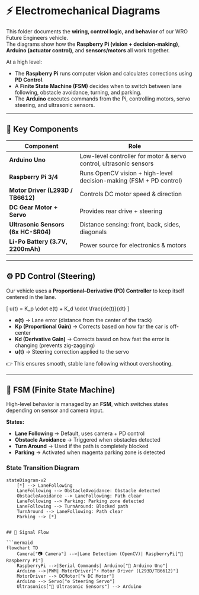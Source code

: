# ⚡ Electromechanical Diagrams

This folder documents the **wiring, control logic, and behavior** of our WRO Future Engineers vehicle.  
The diagrams show how the **Raspberry Pi (vision + decision-making)**, **Arduino (actuator control)**, and **sensors/motors** all work together.  

At a high level:
- The **Raspberry Pi** runs computer vision and calculates corrections using **PD Control**.  
- A **Finite State Machine (FSM)** decides when to switch between lane following, obstacle avoidance, turning, and parking.  
- The **Arduino** executes commands from the Pi, controlling motors, servo steering, and ultrasonic sensors.  

---

## 🔑 Key Components

| Component                        | Role                                                                 |
|----------------------------------|----------------------------------------------------------------------|
| **Arduino Uno**                  | Low-level controller for motor & servo control, ultrasonic sensors   |
| **Raspberry Pi 3/4**             | Runs OpenCV vision + high-level decision-making (FSM + PD control)   |
| **Motor Driver (L293D / TB6612)**| Controls DC motor speed & direction                                  |
| **DC Gear Motor + Servo**        | Provides rear drive + steering                                       |
| **Ultrasonic Sensors (6x HC-SR04)** | Distance sensing: front, back, sides, diagonals                   |
| **Li-Po Battery (3.7V, 2200mAh)**| Power source for electronics & motors                                |

---

## ⚙️ PD Control (Steering)

Our vehicle uses a **Proportional–Derivative (PD) Controller** to keep itself centered in the lane.

\[
u(t) = K_p \cdot e(t) + K_d \cdot \frac{de(t)}{dt}
\]

- **e(t)** → Lane error (distance from the center of the track)  
- **Kp (Proportional Gain)** → Corrects based on how far the car is off-center  
- **Kd (Derivative Gain)** → Corrects based on how fast the error is changing (prevents zig-zagging)  
- **u(t)** → Steering correction applied to the servo  

👉 This ensures smooth, stable lane following without overshooting.

---

## 🧩 FSM (Finite State Machine)

High-level behavior is managed by an **FSM**, which switches states depending on sensor and camera input.

**States:**
- **Lane Following** → Default, uses camera + PD control  
- **Obstacle Avoidance** → Triggered when obstacles detected  
- **Turn Around** → Used if the path is completely blocked  
- **Parking** → Activated when magenta parking zone is detected  

### State Transition Diagram
```mermaid
stateDiagram-v2
    [*] --> LaneFollowing
    LaneFollowing --> ObstacleAvoidance: Obstacle detected
    ObstacleAvoidance --> LaneFollowing: Path clear
    LaneFollowing --> Parking: Parking zone detected
    LaneFollowing --> TurnAround: Blocked path
    TurnAround --> LaneFollowing: Path clear
    Parking --> [*]


## 🔄 Signal Flow

```mermaid
flowchart TD
    Camera["📷 Camera"] -->|Lane Detection (OpenCV)| RaspberryPi["🍓 Raspberry Pi"]
    RaspberryPi -->|Serial Commands| Arduino["🤖 Arduino Uno"]
    Arduino -->|PWM| MotorDriver["⚡ Motor Driver (L293D/TB6612)"]
    MotorDriver --> DCMotor["🌀 DC Motor"]
    Arduino --> Servo["⚙️ Steering Servo"]
    Ultrasonics["📡 Ultrasonic Sensors"] --> Arduino
